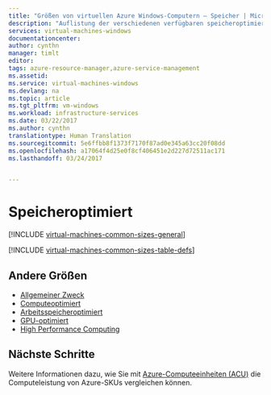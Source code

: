 ```yaml
---
title: "Größen von virtuellen Azure Windows-Computern – Speicher | Microsoft-Dokumentation"
description: "Auflistung der verschiedenen verfügbaren speicheroptimierten Größen für virtuelle Windows-Computer in Azure."
services: virtual-machines-windows
documentationcenter: 
author: cynthn
manager: timlt
editor: 
tags: azure-resource-manager,azure-service-management
ms.assetid: 
ms.service: virtual-machines-windows
ms.devlang: na
ms.topic: article
ms.tgt_pltfrm: vm-windows
ms.workload: infrastructure-services
ms.date: 03/22/2017
ms.author: cynthn
translationtype: Human Translation
ms.sourcegitcommit: 5e6ffbb8f1373f7170f87ad0e345a63cc20f08dd
ms.openlocfilehash: a17064f4d25e0f8cf406451e2d227d72511ac171
ms.lasthandoff: 03/24/2017


---
```


# <a name="storage-optimized"></a>Speicheroptimiert



[!INCLUDE [virtual-machines-common-sizes-general](../../includes/virtual-machines-common-sizes-storage.md)]


[!INCLUDE [virtual-machines-common-sizes-table-defs](../../includes/virtual-machines-common-sizes-table-defs.md)]


## <a name="other-sizes"></a>Andere Größen
- [Allgemeiner Zweck](virtual-machines-windows-sizes-general.md)
- [Computeoptimiert](virtual-machines-windows-sizes-compute.md)
- [Arbeitsspeicheroptimiert](virtual-machines-windows-sizes-memory.md)
- [GPU-optimiert](virtual-machines-windows-sizes-gpu.md)
- [High Performance Computing](virtual-machines-windows-sizes-hpc.md)

## <a name="next-steps"></a>Nächste Schritte
Weitere Informationen dazu, wie Sie mit [Azure-Computeeinheiten (ACU)](virtual-machines-windows-acu.md) die Computeleistung von Azure-SKUs vergleichen können.


